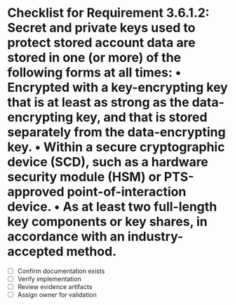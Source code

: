 # Checklist for Requirement 3.6.1.2: Secret and private keys used to protect stored account data are stored in one (or more) of the following forms at all times: • Encrypted with a key-encrypting key that is at least as strong as the data-encrypting key, and that is stored separately from the data-encrypting key. • Within a secure cryptographic device (SCD), such as a hardware security module (HSM) or PTS-approved point-of-interaction device. • As at least two full-length key components or key shares, in accordance with an industry-accepted method.

- [ ] Confirm documentation exists
- [ ] Verify implementation
- [ ] Review evidence artifacts
- [ ] Assign owner for validation
